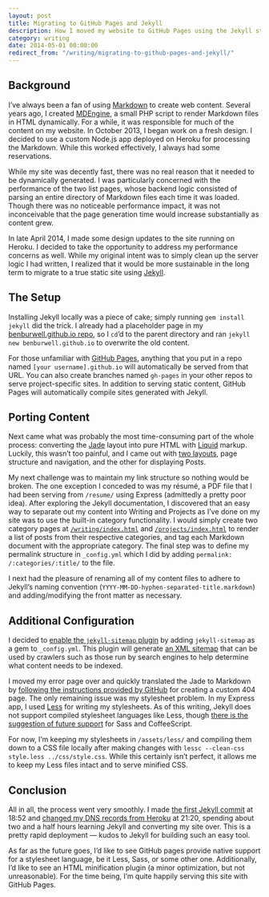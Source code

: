 ```yaml
---
layout: post
title: Migrating to GitHub Pages and Jekyll
description: How I moved my website to GitHub Pages using the Jekyll static site generator in under three hours.
category: writing
date: 2014-05-01 00:00:00
redirect_from: "/writing/migrating-to-github-pages-and-jekyll/"
---
```


## Background

I’ve always been a fan of using [Markdown](http://daringfireball.net/projects/markdown/) to create web content. Several years ago, I created [MDEngine](/projects/mdengine/), a small PHP script to render Markdown files in HTML dynamically. For a while, it was responsible for much of the content on my website. In October 2013, I began work on a fresh design. I decided to use a custom Node.js app deployed on Heroku for processing the Markdown. While this worked effectively, I always had some reservations.

While my site was decently fast, there was no real reason that it needed to be dynamically generated. I was particularly concerned with the performance of the two list pages, whose backend logic consisted of parsing an entire directory of Markdown files each time it was loaded. Though there was no noticeable performance impact, it was not inconceivable that the page generation time would increase substantially as content grew.

In late April 2014, I made some design updates to the site running on Heroku. I decided to take the opportunity to address my performance concerns as well. While my original intent was to simply clean up the server logic I had written, I realized that it would be more sustainable in the long term to migrate to a true static site using [Jekyll](http://jekyllrb.com).

## The Setup

Installing Jekyll locally was a piece of cake; simply running `gem install jekyll` did the trick. I already had a placeholder page in my [benburwell.github.io repo](https://github.com/benburwell/benburwell.github.io), so I `cd`’d to the parent directory and ran `jekyll new benburwell.github.io` to overwrite the old content.

For those unfamiliar with [GitHub Pages](https://pages.github.com), anything that you put in a repo named `[your username].github.io` will automatically be served from that URL. You can also create branches named `gh-pages` in your other repos to serve project-specific sites. In addition to serving static content, GitHub Pages will automatically compile sites generated with Jekyll.

## Porting Content

Next came what was probably the most time-consuming part of the whole process: converting the [Jade](http://jade-lang.com) layout into pure HTML with [Liquid](http://liquidmarkup.org) markup. Luckily, this wasn’t too painful, and I came out with [two layouts](https://github.com/benburwell/benburwell.github.io/tree/master/_layouts), page structure and navigation, and the other for displaying Posts.

My next challenge was to maintain my link structure so nothing would be broken. The one exception I conceded to was my résumé, a PDF file that I had been serving from `/resume/` using Express (admittedly a pretty poor idea). After exploring the Jekyll documentation, I discovered that an easy way to separate out my content into Writing and Projects as I’ve done on my site was to use the built-in category functionality. I would simply create two category pages at [`/writing/index.html`](https://github.com/benburwell/benburwell.github.io/blob/master/writing/index.html) and [`/projects/index.html`](https://github.com/benburwell/benburwell.github.io/blob/master/projects/index.html) to render a list of posts from their respective categories, and tag each Markdown document with the appropriate category. The final step was to define my permalink structure in `_config.yml` which I did by adding `permalink: /:categories/:title/` to the file.

I next had the pleasure of renaming all of my content files to adhere to Jekyll’s naming convention (`YYYY-MM-DD-hyphen-separated-title.markdown`) and adding/modifying the front matter as necessary.

## Additional Configuration

I decided to [enable the `jekyll-sitemap` plugin](https://help.github.com/articles/using-jekyll-plugins-with-github-pages) by adding `jekyll-sitemap` as a gem to `_config.yml`. This plugin will generate [an XML sitemap](http://www.sitemaps.org) that can be used by crawlers such as those run by search engines to help determine what content needs to be indexed.

I moved my error page over and quickly translated the Jade to Markdown by [following the instructions provided by GitHub](https://help.github.com/articles/custom-404-pages) for creating a custom 404 page. The only remaining issue was my stylesheet problem. In my Express app, I used [Less](http://lesscss.org) for writing my stylesheets. As of this writing, Jekyll does not support compiled stylesheet languages like Less, though [there is the suggestion of future support](http://jekyllrb.com/docs/assets/) for Sass and CoffeeScript.

For now, I’m keeping my stylesheets in `/assets/less/` and compiling them down to a CSS file locally after making changes with `lessc --clean-css style.less ../css/style.css`. While this certainly isn’t perfect, it allows me to keep my Less files intact and to serve minified CSS.

## Conclusion

All in all, the process went very smoothly. I made [the first Jekyll commit](https://github.com/benburwell/benburwell.github.io/tree/042ebd011194592ec155181dc41976493a07e54a) at 18:52 and [changed my DNS records from Heroku](https://github.com/benburwell/benburwell.github.io/tree/35c2061dd13427b1b48525321f7f0156f0b83863) at 21:20, spending about two and a half hours learning Jekyll and converting my site over. This is a pretty rapid deployment — kudos to Jekyll for building such an easy tool.

As far as the future goes, I’d like to see GitHub pages provide native support for a stylesheet language, be it Less, Sass, or some other one. Additionally, I’d like to see an HTML minification plugin (a minor optimization, but not unreasonable). For the time being, I’m quite happily serving this site with GitHub Pages.
